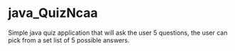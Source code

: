 # java_QuizNcaa
Simple java quiz application that will ask the user 5 questions, the user can pick from a set list of 5 possible answers.
